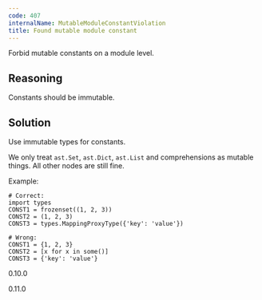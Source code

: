 ```yaml
---
code: 407
internalName: MutableModuleConstantViolation
title: Found mutable module constant
---
```


Forbid mutable constants on a module level.

## Reasoning
Constants should be immutable.

## Solution
Use immutable types for constants.

We only treat `ast.Set`, `ast.Dict`, `ast.List` and comprehensions as
mutable things. All other nodes are still fine.

Example:

    # Correct:
    import types
    CONST1 = frozenset((1, 2, 3))
    CONST2 = (1, 2, 3)
    CONST3 = types.MappingProxyType({'key': 'value'})
    
    # Wrong:
    CONST1 = {1, 2, 3}
    CONST2 = [x for x in some()]
    CONST3 = {'key': 'value'}

<div class="versionadded">

0.10.0

</div>

<div class="versionchanged">

0.11.0

</div>